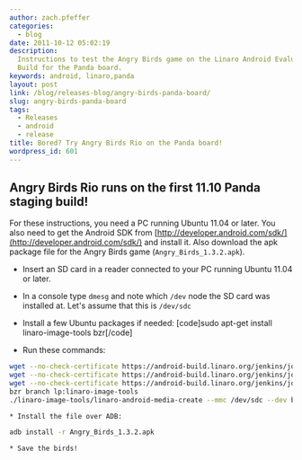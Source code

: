 ```yaml
---
author: zach.pfeffer
categories:
  - blog
date: 2011-10-12 05:02:19
description:
  Instructions to test the Angry Birds game on the Linaro Android Evaluation
  Build for the Panda board.
keywords: android, linaro,panda
layout: post
link: /blog/releases-blog/angry-birds-panda-board/
slug: angry-birds-panda-board
tags:
  - Releases
  - android
  - release
title: Bored? Try Angry Birds Rio on the Panda board!
wordpress_id: 601
---
```


## Angry Birds Rio runs on the first 11.10 Panda staging build!

For these instructions, you need a PC running Ubuntu 11.04 or later. You also need to get the Android SDK from [http://developer.android.com/sdk/](http://developer.android.com/sdk/) and install it. Also download the apk package file for the Angry Birds game (`Angry_Birds_1.3.2.apk`).

- Insert an SD card in a reader connected to your PC running Ubuntu 11.04 or later.

- In a console type `dmesg` and note which `/dev` node the SD card was installed at. Let's assume that this is `/dev/sdc`

- Install a few Ubuntu packages if needed:
  [code]sudo apt-get install linaro-image-tools bzr[/code]

- Run these commands:

```bash
wget --no-check-certificate https://android-build.linaro.org/jenkins/job/linaro-android_staging-panda-11.10-release/1/artifact/build/out/target/product/pandaboard/boot.tar.bz2
wget --no-check-certificate https://android-build.linaro.org/jenkins/job/linaro-android_staging-panda-11.10-release/1/artifact/build/out/target/product/pandaboard/system.tar.bz2
wget --no-check-certificate https://android-build.linaro.org/jenkins/job/linaro-android_staging-panda-11.10-release/1/artifact/build/out/target/product/pandaboard/userdata.tar.bz2
bzr branch lp:linaro-image-tools
./linaro-image-tools/linaro-android-media-create --mmc /dev/sdc --dev beagle --system system.tar.bz2 --userdata  userdata.tar.bz2 --boot boot.tar.bz2

```

    * Install the file over ADB:

```bash
adb install -r Angry_Birds_1.3.2.apk
```

    * Save the birds!
